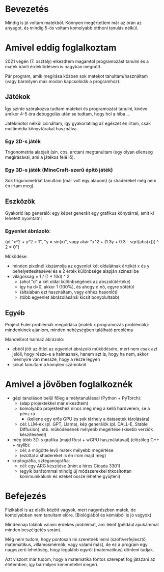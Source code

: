 # Bevezetés
Mindig is jó voltam matekból. Könnyen megértettem már az órán az anyagot, és mindig 5-ös voltam komolyabb otthoni tanulás nélkül.

# Amivel eddig foglalkoztam
2021 végén (7. osztály) elkezdtem magamtól programozást tanulni és a matek iránti érdeklődésem is nagyban megnőtt.

Pár program, amik megírása közben sok matekot tanultam/használtam (vagy bármilyen más módon kapcsolódik a programhoz):

## Játékok
Így szinte szórakozva tudtam matekot és programozást tanulni, kivéve amikor 4-5 óra debuggolás után se tudtam, hogy hol a hiba...

Játékmotor nélkül csináltam, így gyakorlatilag az egészet én írtam, csak multimédia könyvtárakat használva.

### Egy 2D-s játék
Trigonometria alapjait (sin, cos, arctan) megtanultam (egy olyan ellenség megírásával, ami a játékos felé lő).

### Egy 3D-s játék (MineCraft-szerű építő játék)
Sok trigonometriát tanultam (már volt egy alapom) (a shadereket még nem én írtam meg)

## Eszközök
Gyakorló lap generáló: egy képet generált egy grafikus könytárral, amit ki lehetett nyomtatni

### Egyenlet ábrázoló:
(pl "x^2 + y^2 = 1", "y = sin(x)", vagy akár "x^2 + (1.3y + 0.3 - sqrt(abs(x))) ^ 2 = 0")

Működése:
- minden pixelnél kiszámolja az egyenlet két oldalátnak értékét x és y behelyettesítésével és e 2 érték különbsége alapján színezi be
- világosság = 1 / (1 + 10d) ^ 2
    - (ahol "d" a két oldal különbségének az abszolútértéke)
    - így ha d=0, akkor 1 (100%), és ahogy d nő, egyre sötétül
    - (általában ezt használtam, vagy ehhez hasonlót)
    - (több egyenlet ábrázolásánál kicsit bonyolultabb)

## Egyéb
Project Euler problémák megoldása (matek x programozás problémák): mindenkinek ajánlom, minden nehézségben található probléma

Mandelbrot halmaz ábrázoló:
- ebből jött az ötlet az egyenlet ábrázoló működésére, mert nem csak azt jelöli, hogy része-e a halmaznak, hanem azt is, hogy ha nem, akkor mennyire van messze, hogy a része legyen
- sokat tanultam a komplex számokról


# Amivel a jövőben foglalkoznék
- gépi tanuláson belül főleg a mélytanulással (Python + PyTorch):
    - (alap projektekkel már elkezdtem)
    - komolyabb projektekhez nincs még meg a kellő hardverem, se a pénz rá
        - (kellene egy erős GPU és sok tárhely a datasetek tárolására)
    - cél: LLM-ek (pl. GPT, Llama), kép generálók (pl. DALL-E, Stable Diffusion), stb. működésének mélyebb megértése (kisebb verziók készítésével)
- még több 3D-s grafika (majd Rust + wGPU használatával) (előzőleg C++ + raylib):
    - cél: a mögötte levő matek mélyebb megértése
    - (ezúttal a shadereket is én írom majd meg)
- kriptográfia, szteganográfia:
    - cél: egy ARG készítése (mint a híres Cicada 3301)
    - (egyik barátommal mindig új módszerekkel titkosítottan kommunikálunk és ezeket össze lehetne gyűjteni)

# Befejezés
Fizikából is az elsők között vagyok, mert nagyrészben matek, de komolyabban nem tanultam előre.
(Biológiából és kémiából is jó vagyok)

Mindennap találok valami érdekes problémát, ami leköt (például apukámmal minden beszélgetés során).

Még nem tudom, hogy pontosan mi szeretnék lenni (szoftverfejlesztő, matematikus, villamosmérnök, vagy valami más), de ez a program egy nagyszerű lehetőség, hogy legalább egyről (matematikus) dönteni tudjak.

Azt viszont már tudom, hogy a matematika fontos szerepet fog játszani az életemben, így bármilyen kimenetellel megéri.
